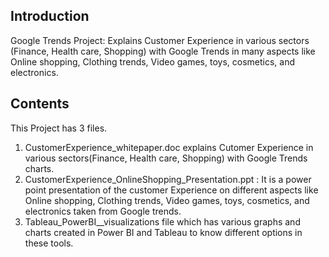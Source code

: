 ## Introduction
Google Trends Project: Explains Customer Experience in various sectors (Finance, Health care, Shopping) with Google Trends
in many aspects like Online shopping, Clothing trends, Video games, toys, cosmetics, and electronics.
## Contents

This Project has 3 files. 
1) CustomerExperience_whitepaper.doc  explains Cutomer Experience in various sectors(Finance, Health care, Shopping)
with Google Trends charts.
2) CustomerExperience_OnlineShopping_Presentation.ppt : It is a power point presentation of the customer Experience
on different aspects like Online shopping, Clothing trends, Video games, toys, cosmetics, and electronics taken from Google trends.
3) Tableau_PowerBI__visualizations file  which has various graphs and charts created in Power BI and Tableau 
to know different options in these tools.

